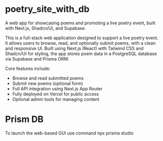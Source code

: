 # poetry_site_with_db
A web app for showcasing poems and promoting a live poetry event, built with Next.js, Shadcn/UI, and Supabase.

This is a full-stack web application designed to support a live poetry event. It allows users to browse, read, and optionally submit poems, with a clean and responsive UI. Built using Next.js (React) with Tailwind CSS and Shadcn/UI for styling, the app stores poem data in a PostgreSQL database via Supabase and Prisma ORM.

Core features include:
- Browse and read submitted poems
- Submit new poems (optional form)
- Full API integration using Next.js App Router
- Fully deployed on Vercel for public access
- Optional admin tools for managing content

# Prism DB 
To launch the web-based GUI use command npx prisma studio
